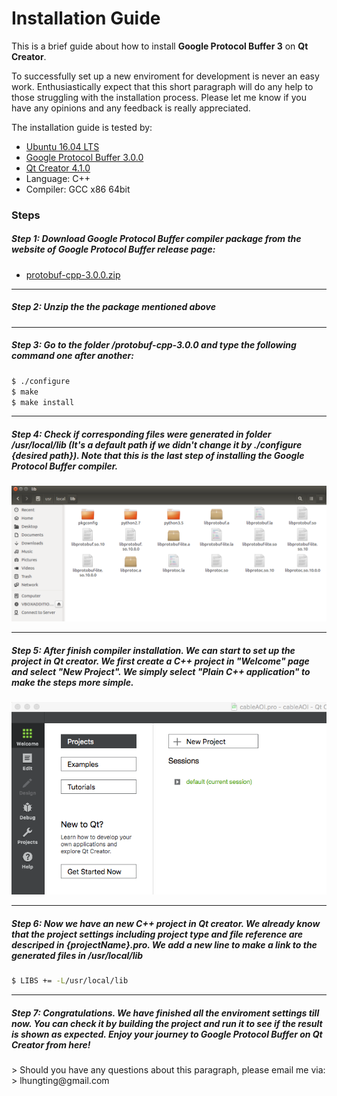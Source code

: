 # Installation Guide

This is a brief guide about how to install **Google Protocol Buffer 3** on **Qt Creator**. 

To successfully set up a new enviroment for development is never an easy work.
Enthusiastically expect that this short paragraph will do any help to those struggling with the installation process. Please let me know if you have any opinions and any feedback is really appreciated.

The installation guide is tested by:
  - [Ubuntu 16.04 LTS]
  - [Google Protocol Buffer 3.0.0]
  - [Qt Creator 4.1.0]
  - Language: C++
  - Compiler: GCC x86 64bit

[Ubuntu 16.04 LTS]: <https://wiki.ubuntu.com/XenialXerus/ReleaseNotes?_ga=1.166009847.871706029.1475201071>
[Qt Creator 4.1.0]: <https://www.qt.io/ide/>
[Google Protocol Buffer 3.0.0]: <https://developers.google.com/protocol-buffers/>


### Steps

##### Step 1: Download Google Protocol Buffer compiler package from the website of Google Protocol Buffer release page:
 - [protobuf-cpp-3.0.0.zip]
 
[protobuf-cpp-3.0.0.zip]: <https://github.com/google/protobuf/releases/tag/v3.0.0>
***
##### Step 2: Unzip the the package mentioned above
***
##### Step 3: Go to the folder /protobuf-cpp-3.0.0 and type the following command one after another:

```sh
$ ./configure   
$ make 
$ make install
```
***
##### Step 4: Check if corresponding files were generated in folder /usr/local/lib (It's a default path if we didn't change it by ./configure {desired path}). Note that this is the last step of installing the Google Protocol Buffer compiler.

![Alt text](https://raw.githubusercontent.com/blueclowd/Others/master/generatedFilesByMakeGoogleProtoBuff.png)

***
##### Step 5: After finish compiler installation. We can start to set up the project in Qt creator. We first create a C++ project in "Welcome" page and select "New Project". We simply select "Plain C++ application" to make the steps more simple.

![Alt text](https://raw.githubusercontent.com/blueclowd/Others/master/newProjInQt.png)

***
##### Step 6: Now we have an new C++ project in Qt creator. We already know that the project settings including project type and file reference are descriped in {projectName}.pro. We add a new line to make a link to the generated files in /usr/local/lib

```sh
$ LIBS += -L/usr/local/lib
```

***
##### Step 7: Congratulations. We have finished all the enviroment settings till now. You can check it by building the project and run it to see if the result is shown as expected. Enjoy your journey to Google Protocol Buffer on Qt Creator from here!
<p>
> Should you have any questions about this paragraph, please email me via:
> lhungting@gmail.com


